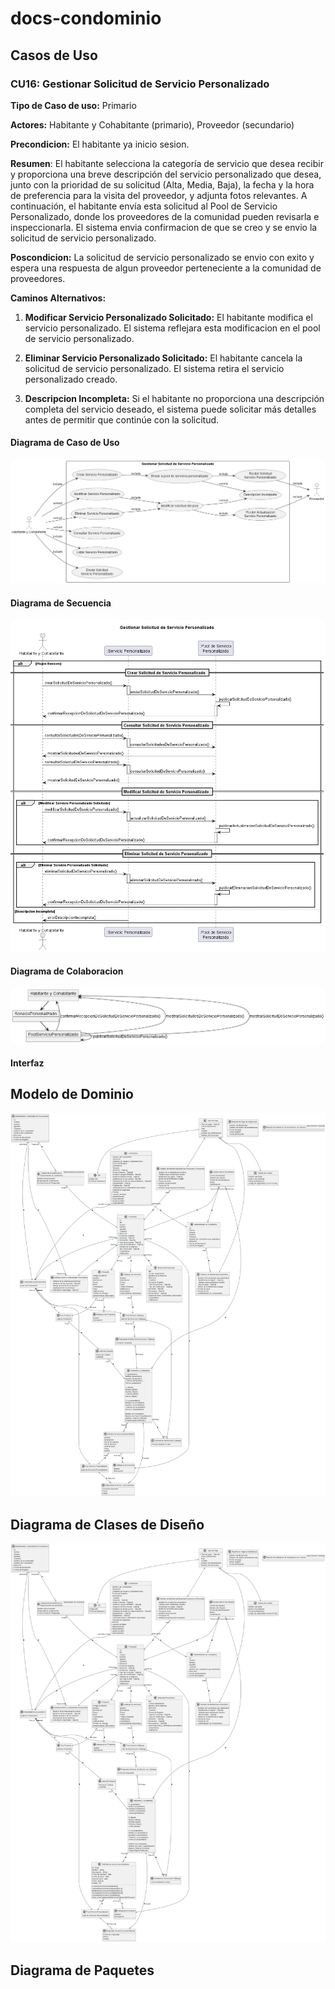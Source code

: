 # docs-condominio

## Casos de Uso
### CU16: Gestionar Solicitud de Servicio Personalizado

**Tipo de Caso de uso:** Primario

**Actores:** Habitante y Cohabitante (primario), Proveedor (secundario)

**Precondicion:** El habitante ya inicio sesion.

**Resumen**: El habitante selecciona la categoría de servicio que desea recibir y proporciona una breve descripción del servicio personalizado que desea, junto con la prioridad de su solicitud (Alta, Media, Baja), la fecha y la hora de preferencia para la visita del proveedor, y adjunta fotos relevantes. A continuación, el habitante envía esta solicitud al Pool de Servicio Personalizado, donde los proveedores de la comunidad pueden revisarla e inspeccionarla. El sistema envia confirmacion de que se creo y se envio la solicitud de servicio personalizado.

**Poscondicion:** La solicitud de servicio personalizado se envio con exito y espera una respuesta de algun proveedor perteneciente a la comunidad de proveedores.

**Caminos Alternativos:**
1.  **Modificar Servicio Personalizado Solicitado:** El habitante modifica el servicio personalizado. El sistema reflejara esta modificacion en el pool de servicio personalizado.
2. **Eliminar Servicio Personalizado Solicitado:** El habitante cancela la solicitud de servicio personalizado. El sistema retira el servicio personalizado creado.

3. **Descripcion Incompleta:** Si el habitante no proporciona una descripción completa del servicio deseado, el sistema puede solicitar más detalles antes de permitir que continúe con la solicitud.

#### Diagrama de Caso de Uso
![Use Case Diagram 16](./docs/out/usecases/CU16/UCD16/UCD16.png)

#### Diagrama de Secuencia
![Secuence Diagram](./docs/out/usecases/CU16/SD16/SD16.png)

#### Diagrama de Colaboracion
![Colaboration Diagram](./docs/out/usecases/CU16/CD16/CD16.png)
#### Interfaz


## Modelo de Dominio
![domain model](./docs/out/domain-model/domain-model/domain-model.png)

## Diagrama de Clases de Diseño

![Design Class](./docs/out/design-class/design-class/design-class.png)

## Diagrama de Paquetes